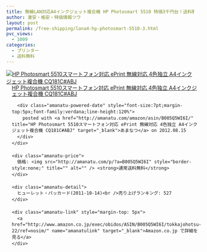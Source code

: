 ```yaml
---
title: 無線LAN対応A4インクジェット複合機 HP Photosmart 5510 特価3千円台！送料無料！
author: 激安・格安・特価情報ツウ
layout: post
permalink: /free-shipping/lana4-hp-photosmart-5510-3.html
pvc_views:
  - 1009
categories:
  - プリンター
  - 送料無料
---
```

<div class="amanatu-box" style="margin-bottom:0px;">
  <div class="amanatu-image" style="float:left;">
    <a href="http://www.amazon.co.jp/exec/obidos/ASIN/B005Q5WI6I/tokkajohotsu-22/ref=nosim/" name="amanatulink" target="_blank"><img src="http://i2.wp.com/ecx.images-amazon.com/images/I/41343HlyMkL._SL160_.jpg?w=546" alt="HP Photosmart 5510スマートフォン対応 ePrint 無線対応 4色独立 A4インクジェット複合機 CQ181C#ABJ" style="border: none;" data-recalc-dims="1" /></a>
  </div>
  
  <div class="amanatu-info" style="float:left;margin-left:15px;line-height:120%">
    <div class="amanatu-name" style="margin-bottom:10px;line-height:120%">
      <a href="http://www.amazon.co.jp/exec/obidos/ASIN/B005Q5WI6I/tokkajohotsu-22/ref=nosim/" name="amanatulink" target="_blank">HP Photosmart 5510スマートフォン対応 ePrint 無線対応 4色独立 A4インクジェット複合機 CQ181C#ABJ</a> 
      
      <div class="amanatu-powered-date" style="font-size:7pt;margin-top:5px;font-family:verdana;line-height:120%">
        posted with <a href="http://amanatu.com/amazon/asin/B005Q5WI6I/" title="HP Photosmart 5510スマートフォン対応 ePrint 無線対応 4色独立 A4インクジェット複合機 CQ181C#ABJ" target="_blank">あまなつ</a> on 2012.08.15
      </div>
    </div>
    
    <div class="amanatu-price">
      価格: <img src="http://amanatu.com/p/?a=B005Q5WI6I" style="border-style:none;" title="" alt="" /> <strong>通常送料無料</strong>
    </div>
    
    <div class="amanatu-detail">
      ヒューレット・パッカード(2011-10-14)<br />売り上げランキング: 527
    </div>
    
    <div class="amanatu-link" style="margin-top: 5px">
      <a href="http://www.amazon.co.jp/exec/obidos/ASIN/B005Q5WI6I/tokkajohotsu-22/ref=nosim/" name="amanatulink" target="_blank">Amazon.co.jp で詳細を見る</a>
    </div>
  </div>
  
  <div class="amanatu-footer" style="clear: left">
  </div>
</div>